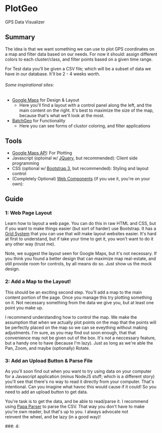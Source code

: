 # PlotGeo
GPS Data Visualizer

## Summary

The idea is that we want something we can use to plot GPS coordinates on a map and filter data based on our needs.
For now it should: assign different colors to each cluster/class, and filter points based on a given time range.

For Test data you'll be given a CSV file; which will be a subset of data we have in our database. 
It'll be 2 - 4 weeks worth.

###### Some inspirational sites:
* [Google Maps](https://www.google.com/maps/place/Liberty+Bell/@39.9496144,-75.1524761,17z/data=!3m1!4b1!4m5!3m4!1s0x89c6c8830b04502f:0xce39e053fb81ef23!8m2!3d39.9496103!4d-75.1502821) for Design & Layout
  - Here you'll find a layout with a control panel along the left, and the main content on the right. It's best to maximize
    the size of the map, because that's what we'll look at the most.
* [BatchGeo](https://www.batchgeo.com/) for Functionality
  - Here you can see forms of clustor coloring, and filter applications

## Tools

* [Google Maps API](https://developers.google.com/maps/): For Plotting
* Javascript (optoinal w/ [JQuery](http://jquery.com/), but recommended): Client side programming
* CSS (optional w/ [Bootstrap 3](http://getbootstrap.com/), but recommended): Styling and layout control
* (Completely Optional) [Web Components](https://www.polymer-project.org/1.0/) (if you use it, you're on your own): 


## Guide 

### 1: Web Page Layout

Learn how to layout a web page. You can do this in raw HTML and CSS, but if you want to make things easier (but sort of harder) use Bootstrap.
It has a [Grid System](http://getbootstrap.com/css/#grid) that you can use that will make layout websites easier. It's hard at first to understand, but if 
take your time to get it, you won't want to do it any other way (trust me).

Note, we suggest the layout seen for Google Maps, but it's not necessary. If you think you found a better design that 
can maximize map real-estate, and still provide room for controls, by all means do so. Just show us the mock design.

### 2: Add a Map to the Layout!

This should be an exciting second step. You'll add a map to the main content portion of the page. Once you manage this 
try plotting something on it. Not necessary something from the data we give you, but at least one point you make up.

I recommend understanding how to control the map. We make the assumption that when we actually plot points on the map 
that the points will be perfectly placed on the map so we can se eveything without making adjustments. I'm sure, as you 
may find out soon enough, that that convenience may not be given out of the box. It's not a neccessary feature, but a handy 
one to have (because I'm lazy). Just as long as we're able the Pan, Zoom, and maybe (optionally) Rotate.

### 3: Add an Upload Button & Parse File

As you'll soon find out when you want to try using data on your computer for a Javascript application (minus NodeJS stuff; which 
is a different story) you'll see that there's no way to read it directly from your computer. That's intentional. Can you imagine 
what havoc this would cause if it could! So you need to add an upload button to get data. 

You're task is to get the data, and be able to read/parse it. I recommend using [Papa Parser](http://papaparse.com/) to 
parse the CSV. That way you don't have to make you're own reader, but that's up to you. I always advocate not  
reinvent the wheel, and be lazy (in a good way)!

###: 4: 
